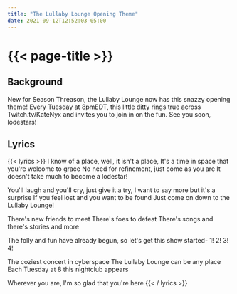 ```yaml
---
title: "The Lullaby Lounge Opening Theme"
date: 2021-09-12T12:52:03-05:00
---
```

# {{< page-title >}}

## Background
New for Season Threason, the Lullaby Lounge now has this snazzy opening theme! Every Tuesday at 8pmEDT, this little ditty rings true across Twitch.tv/KateNyx and invites you to join in on the fun. See you soon, lodestars!

## Lyrics
{{< lyrics >}}
I know of a place, well, it isn't a place,
It's a time in space that you're welcome to grace
No need for refinement, just come as you are
It doesn't take much to become a lodestar!

You'll laugh and you'll cry, just give it a try,
I want to say more but it's a surprise
If you feel lost and you want to be found
Just come on down to the Lullaby Lounge!

There's new friends to meet
There's foes to defeat
There's songs and there's stories and more

The folly and fun have already begun,
so let's get this show started- 1! 2! 3! 4!

The coziest concert in cyberspace
The Lullaby Lounge can be any place
Each Tuesday at 8 this nightclub appears

Wherever you are, I'm so glad that you're here
{{< / lyrics >}}
